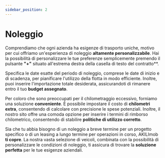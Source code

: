 ```yaml
---
sidebar_position: 2
---
```


# Noleggio

Comprendiamo che ogni azienda ha esigenze di trasporto uniche, motivo per cui offriamo un'esperienza di noleggio **altamente personalizzabile**. Hai la possibilità di personalizzare le tue preferenze semplicemente premendo il pulsante **"+"** situato all'estrema destra della casella di testo del contratto**.

Specifica le date esatte del periodo di noleggio, comprese le date di inizio e di scadenza, per pianificare l'utilizzo della flotta in modo efficiente. Inoltre, puoi inserire l'importazione totale desiderata, assicurandoti di rimanere entro il tuo **budget assegnato**.

Per coloro che sono preoccupati per il chilometraggio eccessivo, forniamo una soluzione **conveniente**. È possibile impostare il costo di **chilometri extra**, consentendo di calcolare con precisione le spese potenziali. Inoltre, il nostro sito offre una comoda opzione per inserire i termini di rimborso chilometrico, consentendo di stabilire **politiche di utilizzo corretto**.

Sia che tu abbia bisogno di un noleggio a breve termine per un progetto specifico o di un leasing a lungo termine per operazioni in corso, AKILImob **ti copre**. La nostra vasta selezione di veicoli, combinata con la possibilità di personalizzare le condizioni di noleggio, ti assicura di trovare la **soluzione perfetta** per le tue esigenze aziendali.
